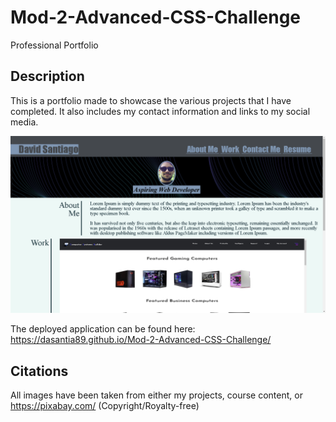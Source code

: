 # Mod-2-Advanced-CSS-Challenge

Professional Portfolio

## Description

This is a portfolio made to showcase the various projects that I have completed. It also includes my contact information and links to my social media. 

![Alt text](./Assets/images/portfolio.png)

The deployed application can be found here:
https://dasantia89.github.io/Mod-2-Advanced-CSS-Challenge/

## Citations
All images have been taken from either my projects, course content, or https://pixabay.com/ (Copyright/Royalty-free)